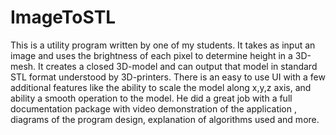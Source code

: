 # ImageToSTL
This is a utility program written by one of my students. It takes as input an image and uses the brightness of each pixel to determine height in a 3D-mesh. It creates a closed 3D-model and can output that model in standard STL format understood by 3D-printers. There is an easy to use UI with a few additional features like the ability to scale the model along x,y,z axis, and ability a smooth operation to the model. He did a great job with a full documentation package with video demonstration of the application , diagrams of the program design, explanation of algorithms used and more. 
